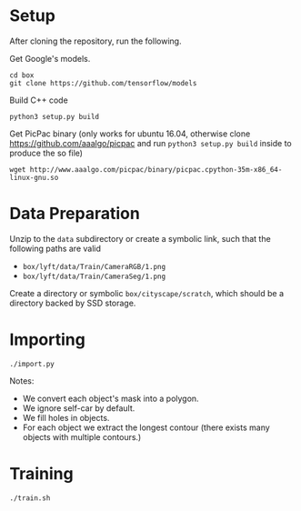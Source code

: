 # Setup
After cloning the repository, run the following.

Get Google's models.
```
cd box
git clone https://github.com/tensorflow/models
```

Build C++ code
```
python3 setup.py build
```

Get PicPac binary (only works for ubuntu 16.04, otherwise clone
https://github.com/aaalgo/picpac and run `python3 setup.py build` inside
to produce the so file)
```
wget http://www.aaalgo.com/picpac/binary/picpac.cpython-35m-x86_64-linux-gnu.so
```


# Data Preparation

Unzip to the `data` subdirectory or create a symbolic link, such that the following paths are valid
- ```box/lyft/data/Train/CameraRGB/1.png```
- ```box/lyft/data/Train/CameraSeg/1.png```


Create a directory or symbolic `box/cityscape/scratch`, which should be a directory backed by SSD storage.


# Importing

```
./import.py
```

Notes:
- We convert each object's mask into a polygon.
- We ignore self-car by default.
- We fill holes in objects.
- For each object we extract the longest contour (there exists many objects with multiple contours.)

# Training

```
./train.sh
```

